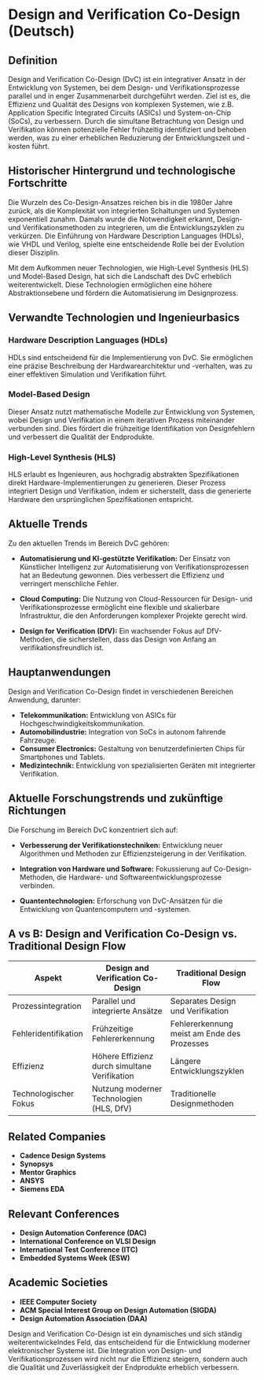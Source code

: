 # Design and Verification Co-Design (Deutsch)

## Definition

Design and Verification Co-Design (DvC) ist ein integrativer Ansatz in der Entwicklung von Systemen, bei dem Design- und Verifikationsprozesse parallel und in enger Zusammenarbeit durchgeführt werden. Ziel ist es, die Effizienz und Qualität des Designs von komplexen Systemen, wie z.B. Application Specific Integrated Circuits (ASICs) und System-on-Chip (SoCs), zu verbessern. Durch die simultane Betrachtung von Design und Verifikation können potenzielle Fehler frühzeitig identifiziert und behoben werden, was zu einer erheblichen Reduzierung der Entwicklungszeit und -kosten führt.

## Historischer Hintergrund und technologische Fortschritte

Die Wurzeln des Co-Design-Ansatzes reichen bis in die 1980er Jahre zurück, als die Komplexität von integrierten Schaltungen und Systemen exponentiell zunahm. Damals wurde die Notwendigkeit erkannt, Design- und Verifikationsmethoden zu integrieren, um die Entwicklungszyklen zu verkürzen. Die Einführung von Hardware Description Languages (HDLs), wie VHDL und Verilog, spielte eine entscheidende Rolle bei der Evolution dieser Disziplin. 

Mit dem Aufkommen neuer Technologien, wie High-Level Synthesis (HLS) und Model-Based Design, hat sich die Landschaft des DvC erheblich weiterentwickelt. Diese Technologien ermöglichen eine höhere Abstraktionsebene und fördern die Automatisierung im Designprozess.

## Verwandte Technologien und Ingenieurbasics

### Hardware Description Languages (HDLs)

HDLs sind entscheidend für die Implementierung von DvC. Sie ermöglichen eine präzise Beschreibung der Hardwarearchitektur und -verhalten, was zu einer effektiven Simulation und Verifikation führt.

### Model-Based Design

Dieser Ansatz nutzt mathematische Modelle zur Entwicklung von Systemen, wobei Design und Verifikation in einem iterativen Prozess miteinander verbunden sind. Dies fördert die frühzeitige Identifikation von Designfehlern und verbessert die Qualität der Endprodukte.

### High-Level Synthesis (HLS)

HLS erlaubt es Ingenieuren, aus hochgradig abstrakten Spezifikationen direkt Hardware-Implementierungen zu generieren. Dieser Prozess integriert Design und Verifikation, indem er sicherstellt, dass die generierte Hardware den ursprünglichen Spezifikationen entspricht.

## Aktuelle Trends

Zu den aktuellen Trends im Bereich DvC gehören:

- **Automatisierung und KI-gestützte Verifikation:** Der Einsatz von Künstlicher Intelligenz zur Automatisierung von Verifikationsprozessen hat an Bedeutung gewonnen. Dies verbessert die Effizienz und verringert menschliche Fehler.
  
- **Cloud Computing:** Die Nutzung von Cloud-Ressourcen für Design- und Verifikationsprozesse ermöglicht eine flexible und skalierbare Infrastruktur, die den Anforderungen komplexer Projekte gerecht wird.

- **Design for Verification (DfV):** Ein wachsender Fokus auf DfV-Methoden, die sicherstellen, dass das Design von Anfang an verifikationsfreundlich ist.

## Hauptanwendungen

Design and Verification Co-Design findet in verschiedenen Bereichen Anwendung, darunter:

- **Telekommunikation:** Entwicklung von ASICs für Hochgeschwindigkeitskommunikation.
- **Automobilindustrie:** Integration von SoCs in autonom fahrende Fahrzeuge.
- **Consumer Electronics:** Gestaltung von benutzerdefinierten Chips für Smartphones und Tablets.
- **Medizintechnik:** Entwicklung von spezialisierten Geräten mit integrierter Verifikation.

## Aktuelle Forschungstrends und zukünftige Richtungen

Die Forschung im Bereich DvC konzentriert sich auf:

- **Verbesserung der Verifikationstechniken:** Entwicklung neuer Algorithmen und Methoden zur Effizienzsteigerung in der Verifikation.
  
- **Integration von Hardware und Software:** Fokussierung auf Co-Design-Methoden, die Hardware- und Softwareentwicklungsprozesse verbinden.

- **Quantentechnologien:** Erforschung von DvC-Ansätzen für die Entwicklung von Quantencomputern und -systemen.

## A vs B: Design and Verification Co-Design vs. Traditional Design Flow

| Aspekt                          | Design and Verification Co-Design               | Traditional Design Flow                     |
|---------------------------------|------------------------------------------------|--------------------------------------------|
| Prozessintegration              | Parallel und integrierte Ansätze                | Separates Design und Verifikation         |
| Fehleridentifikation            | Frühzeitige Fehlererkennung                      | Fehlererkennung meist am Ende des Prozesses|
| Effizienz                       | Höhere Effizienz durch simultane Verifikation   | Längere Entwicklungszyklen                |
| Technologischer Fokus           | Nutzung moderner Technologien (HLS, DfV)       | Traditionelle Designmethoden               |

## Related Companies

- **Cadence Design Systems**
- **Synopsys**
- **Mentor Graphics**
- **ANSYS**
- **Siemens EDA**

## Relevant Conferences

- **Design Automation Conference (DAC)**
- **International Conference on VLSI Design**
- **International Test Conference (ITC)**
- **Embedded Systems Week (ESW)**

## Academic Societies

- **IEEE Computer Society**
- **ACM Special Interest Group on Design Automation (SIGDA)**
- **Design Automation Association (DAA)**

Design and Verification Co-Design ist ein dynamisches und sich ständig weiterentwickelndes Feld, das entscheidend für die Entwicklung moderner elektronischer Systeme ist. Die Integration von Design- und Verifikationsprozessen wird nicht nur die Effizienz steigern, sondern auch die Qualität und Zuverlässigkeit der Endprodukte erheblich verbessern.
